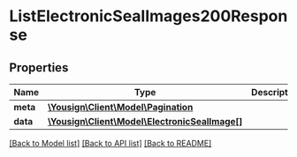 # ListElectronicSealImages200Response

## Properties
Name | Type | Description | Notes
------------ | ------------- | ------------- | -------------
**meta** | [**\Yousign\Client\Model\Pagination**](Pagination.md) |  | [optional] 
**data** | [**\Yousign\Client\Model\ElectronicSealImage[]**](ElectronicSealImage.md) |  | [optional] 

[[Back to Model list]](../../README.md#documentation-for-models) [[Back to API list]](../../README.md#documentation-for-api-endpoints) [[Back to README]](../../README.md)
